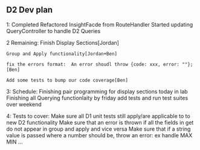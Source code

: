 ## D2 Dev plan

1: 	Completed
	Refactored InsightFacde from RouteHandler
 	Started updating QueryController to handle D2 Queries


2	Remaining:
	Finish Display Sections[Jordan]
	
	Group and Apply functionality[Jordan+Ben]
	
	fix the errors format:  An error shoudl throw {code: xxx, error: ""}; [Ben]
	
	Add some tests to bump our code coverage[Ben]




3:	Schedule:
	Finishing pair programming for display sections today in lab
	Finishing all Querying functionlaity by friday
	add tests and run test suites over weekend
	
	
	
4:	Tests to cover:
	Make sure all D1 unit tests still apply/are applicable to to new D2 functionality
	Make sure that an error is thrown if all the fields in get do not appear in group and apply and vice versa
	Make sure that if a string value is passed where a number should be, throw an error: ex handle MAX MIN ...
	
